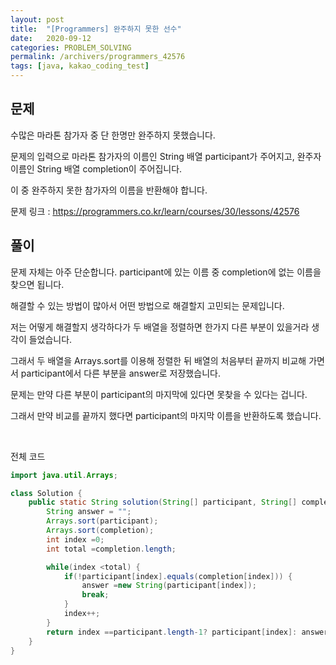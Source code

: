 ```yaml
---
layout: post
title:  "[Programmers] 완주하지 못한 선수"
date:   2020-09-12
categories: PROBLEM_SOLVING
permalink: /archivers/programmers_42576
tags: [java, kakao_coding_test]
---
```


## 문제

수많은 마라톤 참가자 중 단 한명만 완주하지 못했습니다.

문제의 입력으로 마라톤 참가자의 이름인 String 배열 participant가 주어지고, 완주자 이름인 String 배열 completion이 주어집니다.

이 중 완주하지 못한 참가자의 이름을 반환해야 합니다.

문제 링크 : <https://programmers.co.kr/learn/courses/30/lessons/42576>

## 풀이

문제 자체는 아주 단순합니다. participant에 있는 이름 중 completion에 없는 이름을 찾으면 됩니다.

해결할 수 있는 방법이 많아서 어떤 방법으로 해결할지 고민되는 문제입니다.

저는 어떻게 해결할지 생각하다가 두 배열을 정렬하면 한가지 다른 부분이 있을거라 생각이 들었습니다.

그래서 두 배열을 Arrays.sort를 이용해 정렬한 뒤 배열의 처음부터 끝까지 비교해 가면서 participant에서 다른 부분을 answer로 저장했습니다.

문제는 만약 다른 부분이 participant의 마지막에 있다면 못찾을 수 있다는 겁니다.

그래서 만약 비교를 끝까지 했다면 participant의 마지막 이름을 반환하도록 했습니다.

<br/>

전체 코드

~~~java
import java.util.Arrays;

class Solution {
    public static String solution(String[] participant, String[] completion) {
		String answer = "";
		Arrays.sort(participant);
		Arrays.sort(completion);
		int index =0;
		int total =completion.length;

		while(index <total) {
			if(!participant[index].equals(completion[index])) {
				answer =new String(participant[index]);
				break;
			}
			index++;
		}
        return index ==participant.length-1? participant[index]: answer;
    }
}
~~~

<br/>
<br/>